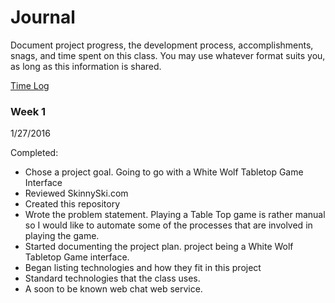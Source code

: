 # Journal

Document project progress, the development process, accomplishments, snags, and time spent on this class. You may use whatever format suits you, as long as this information is shared. 

[Time Log](TimeLog.md)

### Week 1

1/27/2016 

Completed:
 * Chose a project goal. Going to go with a White Wolf Tabletop Game Interface
 * Reviewed SkinnySki.com 
 * Created this repository 
 * Wrote the problem statement. Playing a Table Top game is rather manual so I would like to automate some of the processes that are involved in playing the game.
 * Started documenting the project plan. project being a White Wolf Tabletop Game interface.
 * Began listing technologies and how they fit in this project
 * Standard technologies that the class uses.
 * A soon to be known web chat web service.

